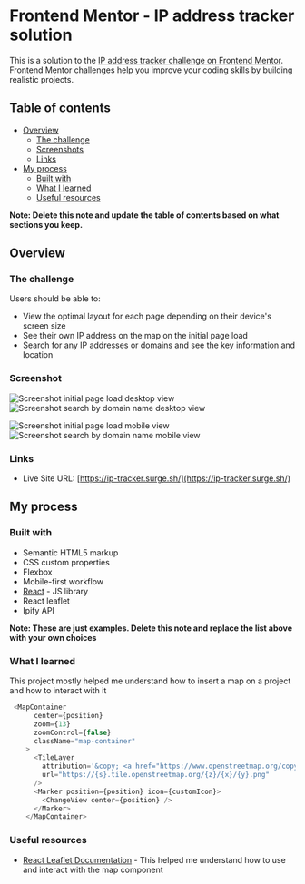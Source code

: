 # Frontend Mentor - IP address tracker solution

This is a solution to the [IP address tracker challenge on Frontend Mentor](https://www.frontendmentor.io/challenges/ip-address-tracker-I8-0yYAH0). Frontend Mentor challenges help you improve your coding skills by building realistic projects. 

## Table of contents

- [Overview](#overview)
  - [The challenge](#the-challenge)
  - [Screenshots](#screenshot)
  - [Links](#links)
- [My process](#my-process)
  - [Built with](#built-with)
  - [What I learned](#what-i-learned)
  - [Useful resources](#useful-resources)

**Note: Delete this note and update the table of contents based on what sections you keep.**

## Overview

### The challenge

Users should be able to:

- View the optimal layout for each page depending on their device's screen size
- See their own IP address on the map on the initial page load
- Search for any IP addresses or domains and see the key information and location

### Screenshot

![![Screenshot initial page load desktop view](image.png)](../ip-tracker/src/assets/screenshots/screenshot-1.png)
![![Screenshot search by domain name desktop view](image.png)](../ip-tracker/src/assets/screenshots/screenshot-2.png)

![![Screenshot initial page load mobile view](image.png)](../ip-tracker/src/assets/screenshots/screenshot-4.png)
![![Screenshot search by domain name mobile view](image.png)](../ip-tracker/src/assets/screenshots/screenshot-3.png)


### Links

- Live Site URL: [https://ip-tracker.surge.sh/](https://ip-tracker.surge.sh/)

## My process

### Built with

- Semantic HTML5 markup
- CSS custom properties
- Flexbox
- Mobile-first workflow
- [React](https://reactjs.org/) - JS library
- React leaflet 
- Ipify API

**Note: These are just examples. Delete this note and replace the list above with your own choices**

### What I learned

This project mostly helped me understand how to insert a map on a project and how to interact with it

```js
 <MapContainer
      center={position}
      zoom={13}
      zoomControl={false}
      className="map-container"
    >
      <TileLayer
        attribution='&copy; <a href="https://www.openstreetmap.org/copyright">OpenStreetMap</a> contributors'
        url="https://{s}.tile.openstreetmap.org/{z}/{x}/{y}.png"
      />
      <Marker position={position} icon={customIcon}>
        <ChangeView center={position} />
      </Marker>
    </MapContainer>
```

### Useful resources

- [React Leaflet Documentation](https://react-leaflet.js.org/) - This helped me understand how to use and interact with the map component

